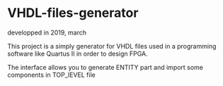 # VHDL-files-generator

developped in 2019, march

This project is a simply generator for VHDL files used in a programming software like Quartus II in order to design FPGA.

The interface allows you to generate ENTITY part and import some components in TOP_lEVEL file
